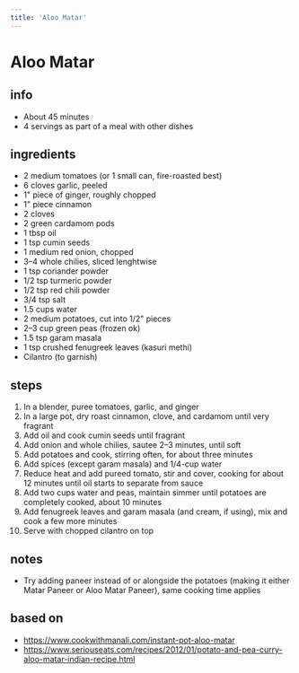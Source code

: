 ```yaml
---
title: 'Aloo Matar'
---
```

# Aloo Matar  


## info  
* About 45 minutes  
* 4 servings as part of a meal with other dishes  

## ingredients
* 2 medium tomatoes (or 1 small can, fire-roasted best)  
* 6 cloves garlic, peeled  
* 1" piece of ginger, roughly chopped  
* 1" piece cinnamon  
* 2 cloves  
* 2 green cardamom pods  
* 1 tbsp oil  
* 1 tsp cumin seeds  
* 1 medium red onion, chopped  
* 3–4 whole chilies, sliced lenghtwise  
* 1 tsp coriander powder  
* 1/2 tsp turmeric powder  
* 1/2 tsp red chili powder  
* 3/4 tsp salt  
* 1.5 cups water  
* 2 medium potatoes, cut into 1/2" pieces  
* 2–3 cup green peas (frozen ok)  
* 1.5 tsp garam masala  
* 1 tsp crushed fenugreek leaves (kasuri methi)  
* Cilantro (to garnish)  

## steps  
1. In a blender, puree tomatoes, garlic, and ginger  
2. In a large pot, dry roast cinnamon, clove, and cardamom until very fragrant  
3. Add oil and cook cumin seeds until fragrant  
4. Add onion and whole chilies, sautee 2–3 minutes, until soft  
5. Add potatoes and cook, stirring often, for about three minutes  
6. Add spices (except garam masala) and 1/4-cup water  
7. Reduce heat and add pureed tomato, stir and cover, cooking for about 12 minutes until oil starts to separate from sauce  
8. Add two cups water and peas, maintain simmer until potatoes are completely cooked, about 10 minutes  
9. Add fenugreek leaves and garam masala (and cream, if using), mix and cook a few more minutes  
10. Serve with chopped cilantro on top  

## notes  
* Try adding paneer instead of or alongside the potatoes (making it either Matar Paneer or Aloo Matar Paneer), same cooking time applies  

## based on  
* https://www.cookwithmanali.com/instant-pot-aloo-matar  
* https://www.seriouseats.com/recipes/2012/01/potato-and-pea-curry-aloo-matar-indian-recipe.html  

